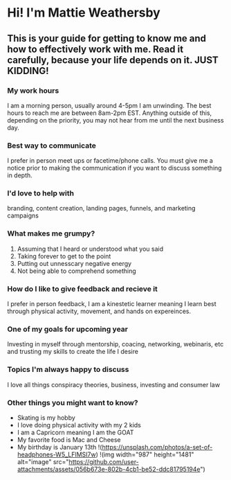 # Hi! I'm Mattie Weathersby
## This is your guide for getting to know me and how to effectively work with me. Read it carefully, because your life depends on it. JUST KIDDING!
### My work hours
I am a morning person, usually around 4-5pm I am unwinding. The best hours to reach me are between 8am-2pm EST. Anything outside of this, depending on the priority, you may not hear from me until the next business day.
### Best way to communicate
I prefer in person meet ups or facetime/phone calls. You must give me a notice prior to making the communication if you want to discuss something in depth.
### I'd love to help with
branding, content creation, landing pages, funnels, and marketing campaigns
### What makes me grumpy?
1. Assuming that I heard or understood what you said
2. Taking forever to get to the point
3. Putting out unnesscary negative energy
4. Not being able to comprehend something
### How do I like to give feedback and recieve it
I prefer in person feedback, I am a kinestetic learner meaning I learn best through physical activity, movement, and hands on expereinces.
### One of my goals for upcoming year
Investing in myself through mentorship, coacing, networking, webinaris, etc and trusting my skills to create the life I desire
### Topics I'm always happy to discuss
I love all things conspiracy theories, business, investing and consumer law
### Other things you might want to know?
- Skating is my hobby
- I love doing physical activity with my 2 kids
- I am a Capricorn meaning I am the GOAT
- My favorite food is Mac and Cheese
- My birthday is January 13th
!(https://unsplash.com/photos/a-set-of-headphones-W5_LFlMSI7w)
!(img width="987" height="1481" alt="image" src="https://github.com/user-attachments/assets/056b673e-802b-4cb1-be52-ddc81795194e")
